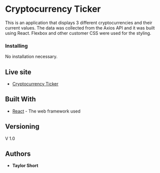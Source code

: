 # Cryptocurrency Ticker

This is an application that displays 3 different cryptocurrencies and their current values. The data was collected from the Axios API and it was built using React. Flexbox and other customer CSS were used for the styling.

### Installing

No installation necessary.

## Live site

* [Cryptocurrency Ticker](https://musing-euclid-d2fa23.netlify.com/)

## Built With

* [React](https://reactjs.org/docs/getting-started.html) - The web framework used

## Versioning

V 1.0

## Authors

* **Taylor Short** 

